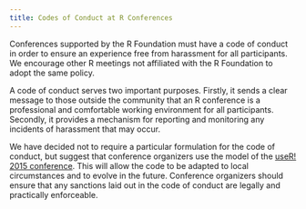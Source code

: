 ```yaml
---
title: Codes of Conduct at R Conferences
---
```


Conferences supported by the R Foundation must have a code of conduct in order to ensure an experience free from harassment for all participants. We encourage other R meetings not affiliated with the R Foundation to adopt the same policy.

A code of conduct serves two important purposes. Firstly, it sends a clear message to those outside the community that an R conference is a professional and comfortable working environment for all participants. Secondly, it provides a mechanism for reporting and monitoring any incidents of harassment that may occur.

We have decided not to require a particular formulation for the code of conduct, but suggest that conference organizers use the model of the [useR! 2015 conference](http://user2015.math.aau.dk/behaviouR). This will allow the code to be adapted to local circumstances and to evolve in the future. Conference organizers should ensure that any sanctions laid out in the code of conduct are legally and practically enforceable. 

